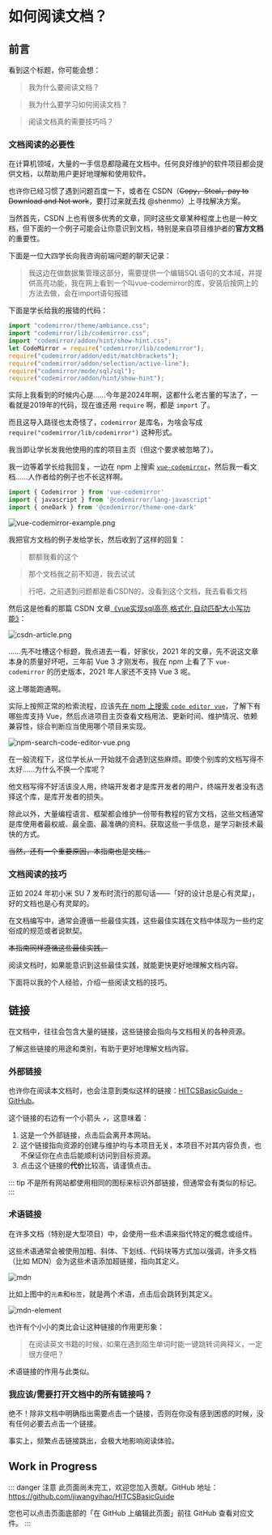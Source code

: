 # 如何阅读文档？

## 前言

看到这个标题，你可能会想：

> 我为什么要阅读文档？

> 我为什么要学习如何阅读文档？

> 阅读文档真的需要技巧吗？

### 文档阅读的必要性

在计算机领域，大量的一手信息都隐藏在文档中。任何良好维护的软件项目都会提供文档，以帮助用户更好地理解和使用软件。

也许你已经习惯了遇到问题百度一下，或者在 CSDN（~~Copy，Steal，pay to Download and Not work~~，要打过来就去找 @shenmo）上寻找解决方案。

当然首先，CSDN 上也有很多优秀的文章，同时这些文章某种程度上也是一种文档，但下面的一个例子可能会让你意识到文档，特别是来自项目维护者的**官方文档**的重要性。

下面是一位大四学长向我咨询前端问题的聊天记录：

> 我这边在做数据集管理这部分，需要提供一个编辑SQL语句的文本域，并提供高亮功能，我在网上看到一个叫vue-codemirror的库，安装后按网上的方法去做，会在import语句报错

下面是学长给我的报错的代码：

```JavaScript
import "codemirror/theme/ambiance.css";
import "codemirror/lib/codemirror.css";
import "codemirror/addon/hint/show-hint.css";
let CodeMirror = require("codemirror/lib/codemirror");
require("codemirror/addon/edit/matchbrackets");
require("codemirror/addon/selection/active-line");
require("codemirror/mode/sql/sql");
require("codemirror/addon/hint/show-hint");
```

实际上我看到的时候内心是……今年是2024年啊，这都什么老古董的写法了，一看就是2019年的代码，现在谁还用 `require` 啊，都是 `import` 了。

而且这导入路径也太奇怪了，`codemirror` 是库名，为啥会写成 `require("codemirror/lib/codemirror")` 这种形式。

我当即让学长发我他使用的库的项目主页（但这个要求被忽略了）。

我一边等着学长给我回复，一边在 npm 上搜索 [`vue-codemirror`](https://www.npmjs.com/package/vue-codemirror)，然后我一看文档……人作者给的例子也不长这样啊。


```JavaScript
import { Codemirror } from 'vue-codemirror'
import { javascript } from '@codemirror/lang-javascript'
import { oneDark } from '@codemirror/theme-one-dark'
```

![vue-codemirror-example.png](read-doc/vue-codemirror-example.png)

我把官方文档的例子发给学长，然后收到了这样的回复：

> 额额我看的这个

> 那个文档我之前不知道，我去试试

> 行吧，之前遇到问题都是看CSDN的，没看到这个文档，我去看看文档

然后这是他看的那篇 CSDN 文章[《vue实现sql高亮,格式化,自动匹配大小写功能》](https://blog.csdn.net/Aoutlaw/article/details/121204575)：

![csdn-article.png](read-doc/csdn-article.png)

……先不吐槽这个标题，我点进去一看，好家伙，2021 年的文章，先不说这文章本身的质量好坏吧，三年前 Vue 3 才刚发布，我在 npm 上看了下 `vue-codemirror` 的历史版本，2021 年人家还不支持 Vue 3 呢。

这上哪能跑通啊。

实际上按照正常的检索流程，应该先[在 npm 上搜索 `code editor vue`](https://www.npmjs.com/search?q=code%20editor%20vue)，了解下有哪些库支持 Vue，然后点进项目主页查看文档用法、更新时间、维护情况、依赖兼容性，综合判断应当使用哪个项目来实现。

![npm-search-code-editor-vue.png](read-doc/npm-search-code-editor-vue.png)

在一般流程下，这位学长从一开始就不会遇到这些麻烦。即使个别库的文档写得不太好……为什么不换一个库呢？

他文档写得不好活该没人用，终端开发者才是库开发者的用户，终端开发者没有选择这个库，是库开发者的损失。

除此以外，大量编程语言、框架都会维护一份带有教程的官方文档，这些文档通常是库使用者最权威、最全面、最准确的资料。获取这些一手信息，是学习新技术最快的方式。

~~当然，还有一个重要原因，本指南也是文档。~~

### 文档阅读的技巧

正如 2024 年初小米 SU 7 发布时流行的那句话——「好的设计总是心有灵犀」，好的文档也是心有灵犀的。

在文档编写中，通常会遵循一些最佳实践，这些最佳实践在文档中体现为一些约定俗成的规范或者说默契。

~~本指南同样遵循这些最佳实践。~~

阅读文档时，如果能意识到这些最佳实践，就能更快更好地理解文档内容。

下面将以我的个人经验，介绍一些阅读文档的技巧。

## 链接

在文档中，往往会包含大量的链接，这些链接会指向与文档相关的各种资源。

了解这些链接的用途和类别，有助于更好地理解文档内容。

### 外部链接

也许你在阅读本文档时，也会注意到类似这样的链接：[HITCSBasicGuide - GitHub](https://github.com/jiwangyihao/HITCSBasicGuide)。

这个链接的右边有一个小箭头 `↗`，这意味着：

1. 这是一个外部链接，点击后会离开本网站。
2. 这个链接指向资源的创建与维护均与本项目无关，本项目不对其内容负责，也不保证你在点击后能顺利访问到目标资源。
3. 点击这个链接的**代价**比较高，请谨慎点击。

::: tip
不是所有网站都使用相同的图标来标识外部链接，但通常会有类似的标记。
:::

### 术语链接

在许多文档（特别是大型项目）中，会使用一些术语来指代特定的概念或组件。

这些术语通常会被使用加粗、斜体、下划线、代码块等方式加以强调，许多文档（比如 MDN）会为这些术语添加超链接，指向其定义。

![mdn](read-doc/mdn.png)

比如上图中的`元素`和`标签`，就是两个术语，点击后会跳转到其定义。

![mdn-element](read-doc/mdn-element.png)

也许有个小小的类比会让这种链接的作用更形象：

> 在阅读英文书籍的时候，如果在遇到陌生单词时能一键跳转词典释义，一定很方便吧？

术语链接的作用与此类似。

### 我应该/需要打开文档中的所有链接吗？

绝不！除非文档中明确指出需要点击一个链接，否则在你没有感到困惑的时候，没有任何必要去点击一个链接。

事实上，频繁点击链接跳出，会极大地影响阅读体验。

## Work in Progress

::: danger 注意
此页面尚未完工，欢迎您加入贡献。GitHub 地址：https://github.com/jiwangyihao/HITCSBasicGuide

您也可以点击页面底部的「在 GitHub 上编辑此页面」前往 GitHub 查看对应文件。
:::